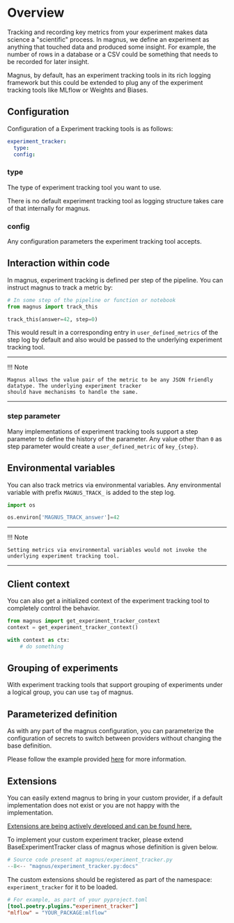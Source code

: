 # Overview

Tracking and recording key metrics from your experiment makes data science a "scientific" process. In magnus, we define
an experiment as anything that touched data and produced some insight. For example, the number of rows in a database
or a CSV could be something that needs to be recorded for later insight.

Magnus, by default, has an experiment tracking tools in its rich logging framework but this could be extended to plug
any of the experiment tracking tools like MLflow or Weights and Biases.

## Configuration

Configuration of a Experiment tracking tools is as follows:

```yaml
experiment_tracker:
  type:
  config:
```

### type

The type of experiment tracking tool you want to use.

There is no default experiment tracking tool as logging structure takes care of that internally for magnus.

### config

Any configuration parameters the experiment tracking tool accepts.


## Interaction within code

In magnus, experiment tracking is defined per step of the pipeline. You can instruct magnus to track a metric by:

```python
# In some step of the pipeline or function or notebook
from magnus import track_this

track_this(answer=42, step=0)
```

This would result in a corresponding entry in ```user_defined_metrics``` of the step log by default and also would be
passed to the underlying experiment tracking tool.

---
!!! Note

    Magnus allows the value pair of the metric to be any JSON friendly datatype. The underlying experiment tracker
    should have mechanisms to handle the same.
---


### step parameter

Many implementations of experiment tracking tools support a step parameter to define the history of the parameter.
Any value other than ```0``` as step parameter would create a ```user_defined_metric``` of ```key_{step}```.

## Environmental variables

You can also track metrics via environmental variables. Any environmental variable with prefix ```MAGNUS_TRACK_``` is
added to the step log.


```python
import os

os.environ['MAGNUS_TRACK_answer']=42
```

---
!!! Note

    Setting metrics via environmental variables would not invoke the underlying experiment tracking tool.
---


## Client context

You can also get a initialized context of the experiment tracking tool to completely control the behavior.

```python
from magnus import get_experiment_tracker_context
context = get_experiment_tracker_context()

with context as ctx:
    # do something
```

## Grouping of experiments

With experiment tracking tools that support grouping of experiments under a logical group, you can use ```tag``` of
magnus.

## Parameterized definition

As with any part of the magnus configuration, you can parameterize the configuration of secrets to switch between
providers without changing the base definition.

Please follow the example provided [here](../dag/#parameterized_definition) for more information.


## Extensions

You can easily extend magnus to bring in your custom provider, if a default
implementation does not exist or you are not happy with the implementation.

[Extensions are being actively developed and can be found here.](https://github.com/AstraZeneca/magnus-extensions)

To implement your custom experiment tracker, please extend BaseExperimentTracker class of magnus whose definition is
given below.

```python
# Source code present at magnus/experiment_tracker.py
--8<-- "magnus/experiment_tracker.py:docs"
```

The custom extensions should be registered as part of the namespace:
```experiment_tracker```  for it to be loaded.

```toml
# For example, as part of your pyproject.toml
[tool.poetry.plugins."experiment_tracker"]
"mlflow" = "YOUR_PACKAGE:mlflow"
```
